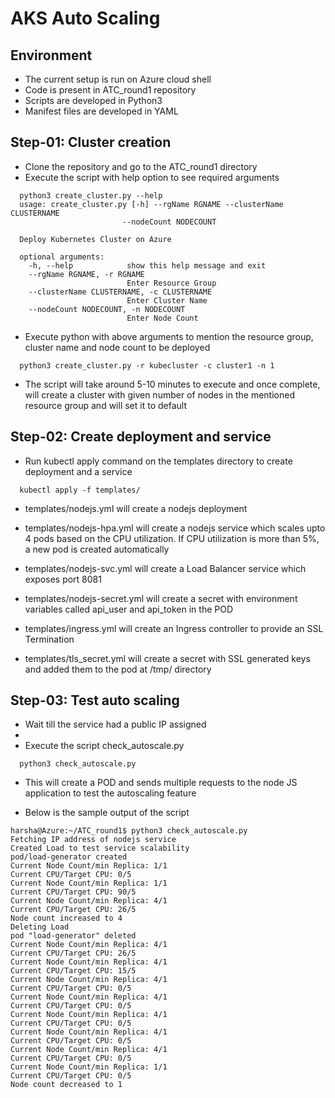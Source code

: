 # AKS Auto Scaling

## Environment
- The current setup is run on Azure cloud shell
- Code is present in ATC_round1 repository 
- Scripts are developed in Python3 
- Manifest files are developed in YAML

## Step-01: Cluster creation
- Clone the repository and go to the ATC_round1 directory
- Execute the script with help option to see required arguments

```
  python3 create_cluster.py --help
  usage: create_cluster.py [-h] --rgName RGNAME --clusterName CLUSTERNAME
                         --nodeCount NODECOUNT

  Deploy Kubernetes Cluster on Azure

  optional arguments:
    -h, --help            show this help message and exit
    --rgName RGNAME, -r RGNAME
                          Enter Resource Group
    --clusterName CLUSTERNAME, -c CLUSTERNAME
                          Enter Cluster Name
    --nodeCount NODECOUNT, -n NODECOUNT
                          Enter Node Count
```

- Execute python with above arguments to mention the resource group, cluster name and node count to be deployed

```
  python3 create_cluster.py -r kubecluster -c cluster1 -n 1
```

- The script will take around 5-10 minutes to execute and once complete, will create a cluster with given number of nodes in the mentioned resource group and will set it to default

## Step-02: Create deployment and service
- Run kubectl apply command on the templates directory to create deployment and a service

```
  kubectl apply -f templates/
```

- templates/nodejs.yml will create a nodejs deployment

- templates/nodejs-hpa.yml will create a nodejs service which scales upto 4 pods based on the CPU utilization. If CPU utilization is more than 5%, a new pod is created automatically

- templates/nodejs-svc.yml will create a Load Balancer service which exposes port 8081

- templates/nodejs-secret.yml will create a secret with environment variables called api_user and api_token in the POD 

- templates/ingress.yml will create an Ingress controller to provide an SSL Termination

- templates/tls_secret.yml will create a secret with SSL generated keys and added them to the pod at /tmp/ directory

## Step-03: Test auto scaling

- Wait till the service had a public IP assigned
- 
- Execute the script check_autoscale.py

```
  python3 check_autoscale.py
```

- This will create a POD and sends multiple requests to the node JS application to test the autoscaling feature

- Below is the sample output of the script

```
harsha@Azure:~/ATC_round1$ python3 check_autoscale.py
Fetching IP address of nodejs service
Created Load to test service scalability
pod/load-generator created
Current Node Count/min Replica: 1/1
Current CPU/Target CPU: 0/5
Current Node Count/min Replica: 1/1
Current CPU/Target CPU: 90/5
Current Node Count/min Replica: 4/1
Current CPU/Target CPU: 26/5
Node count increased to 4
Deleting Load
pod "load-generator" deleted
Current Node Count/min Replica: 4/1
Current CPU/Target CPU: 26/5
Current Node Count/min Replica: 4/1
Current CPU/Target CPU: 15/5
Current Node Count/min Replica: 4/1
Current CPU/Target CPU: 0/5
Current Node Count/min Replica: 4/1
Current CPU/Target CPU: 0/5
Current Node Count/min Replica: 4/1
Current CPU/Target CPU: 0/5
Current Node Count/min Replica: 4/1
Current CPU/Target CPU: 0/5
Current Node Count/min Replica: 4/1
Current CPU/Target CPU: 0/5
Current Node Count/min Replica: 1/1
Current CPU/Target CPU: 0/5
Node count decreased to 1
```
